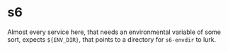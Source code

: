 # s6
Almost every service here, that needs an environmental variable of some sort, expects `${ENV_DIR}`, that points to a directory for `s6-envdir` to lurk.
